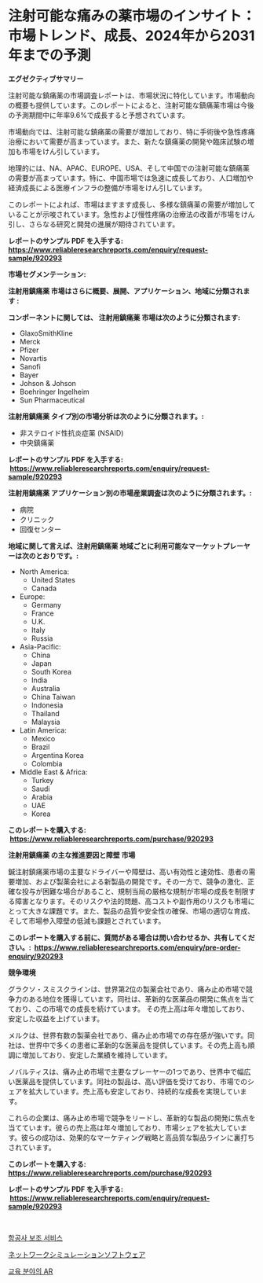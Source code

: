 <p><h1>注射可能な痛みの薬市場のインサイト：市場トレンド、成長、2024年から2031年までの予測</h1></p><p><strong>エグゼクティブサマリー</strong></p>
<p><p>注射可能な鎮痛薬の市場調査レポートは、市場状況に特化しています。市場動向の概要も提供しています。このレポートによると、注射可能な鎮痛薬市場は今後の予測期間中に年率9.6%で成長すると予想されています。</p><p>市場動向では、注射可能な鎮痛薬の需要が増加しており、特に手術後や急性疼痛治療において需要が高まっています。また、新たな鎮痛薬の開発や臨床試験の増加も市場をけん引しています。</p><p>地理的には、NA、APAC、EUROPE、USA、そして中国での注射可能な鎮痛薬の需要が高まっています。特に、中国市場では急速に成長しており、人口増加や経済成長による医療インフラの整備が市場をけん引しています。</p><p>このレポートによれば、市場はますます成長し、多様な鎮痛薬の需要が増加していることが示唆されています。急性および慢性疼痛の治療法の改善が市場をけん引し、さらなる研究と開発の進展が期待されています。</p></p>
<p><strong>レポートのサンプル PDF を入手する: <a href="https://www.reliableresearchreports.com/enquiry/request-sample/920293">https://www.reliableresearchreports.com/enquiry/request-sample/920293</a></strong></p>
<p><strong>市場セグメンテーション:</strong></p>
<p><strong> 注射用鎮痛薬 市場はさらに概要、展開、アプリケーション、地域に分類されます :</strong></p>
<p><strong>コンポーネントに関しては、 注射用鎮痛薬 市場は次のように分類されます: &nbsp;</strong></p>
<p><ul><li>GlaxoSmithKline</li><li>Merck</li><li>Pfizer</li><li>Novartis</li><li>Sanofi</li><li>Bayer</li><li>Johson & Johson</li><li>Boehringer Ingelheim</li><li>Sun Pharmaceutical</li></ul></p>
<p><strong> 注射用鎮痛薬 タイプ別の市場分析は次のように分類されます。:</strong></p>
<p><ul><li>非ステロイド性抗炎症薬 (NSAID)</li><li>中央鎮痛薬</li></ul></p>
<p><strong>レポートのサンプル PDF を入手する: &nbsp;<a href="https://www.reliableresearchreports.com/enquiry/request-sample/920293">https://www.reliableresearchreports.com/enquiry/request-sample/920293</a></strong></p>
<p><strong> 注射用鎮痛薬 アプリケーション別の市場産業調査は次のように分類されます。:</strong></p>
<p><ul><li>病院</li><li>クリニック</li><li>回復センター</li></ul></p>
<p><strong>地域に関して言えば、注射用鎮痛薬 地域ごとに利用可能なマーケットプレーヤーは次のとおりです。:</strong></p>
<p><ul>
    <li>
        North America:
        <ul>
            <li>United States</li>
            <li>Canada</li>
        </ul>
    </li>
    <li>
        Europe:
        <ul>
            <li>Germany</li>
            <li>France</li>
            <li>U.K.</li>
            <li>Italy</li>
            <li>Russia</li>
        </ul>
    </li>
    <li>
        Asia-Pacific:
        <ul>
            <li>China</li>
            <li>Japan</li>
            <li>South Korea</li>
            <li>India</li>
            <li>Australia</li>
            <li>China Taiwan</li>
            <li>Indonesia</li>
            <li>Thailand</li>
            <li>Malaysia</li>
        </ul>
    </li>
    <li>
        Latin America:
        <ul>
            <li>Mexico</li>
            <li>Brazil</li>
            <li>Argentina Korea</li>
            <li>Colombia</li>
        </ul>
    </li>
    <li>
        Middle East & Africa:
        <ul>
            <li>Turkey</li>
            <li>Saudi</li>
            <li>Arabia</li>
            <li>UAE</li>
            <li>Korea</li>
        </ul>
    </li>
    </ul></p>
<p><strong>このレポートを購入する: &nbsp;<a href="https://www.reliableresearchreports.com/purchase/920293">https://www.reliableresearchreports.com/purchase/920293</a></strong></p>
<p><strong>注射用鎮痛薬 の主な推進要因と障壁 市場</strong></p>
<p><p>鍼注射鎮痛薬市場の主要なドライバーや障壁は、高い有効性と速効性、患者の需要増加、および製薬会社による新製品の開発です。その一方で、競争の激化、正確な投与が困難な場合があること、規制当局の厳格な規制が市場の成長を制限する障害となります。そのリスクや法的問題、高コストや副作用のリスクも市場にとって大きな課題です。また、製品の品質や安全性の確保、市場の適切な育成、そして市場参入障壁の低減も課題とされています。</p></p>
<p><strong>このレポートを購入する前に、質問がある場合は問い合わせるか、共有してください。:&nbsp; <a href="https://www.reliableresearchreports.com/enquiry/pre-order-enquiry/920293">https://www.reliableresearchreports.com/enquiry/pre-order-enquiry/920293</a></strong></p>
<p><strong>競争環境</strong></p>
<p><p>グラクソ・スミスクラインは、世界第2位の製薬会社であり、痛み止め市場で競争力のある地位を獲得しています。同社は、革新的な医薬品の開発に焦点を当てており、この市場での成長を続けています。 その売上高は年々増加しており、安定した収益を上げています。</p><p>メルクは、世界有数の製薬会社であり、痛み止め市場での存在感が強いです。同社は、世界中で多くの患者に革新的な医薬品を提供しています。その売上高も順調に増加しており、安定した業績を維持しています。</p><p>ノバルティスは、痛み止め市場で主要なプレーヤーの1つであり、世界中で幅広い医薬品を提供しています。同社の製品は、高い評価を受けており、市場でのシェアを拡大しています。売上高も安定しており、持続的な成長を実現しています。</p><p>これらの企業は、痛み止め市場で競争をリードし、革新的な製品の開発に焦点を当てています。彼らの売上高は年々増加しており、市場シェアを拡大しています。彼らの成功は、効果的なマーケティング戦略と高品質な製品ラインに裏打ちされています。</p></p>
<p><strong>このレポートを購入する: &nbsp; <a href="https://www.reliableresearchreports.com/purchase/920293">https://www.reliableresearchreports.com/purchase/920293</a></strong></p>
<p><strong>レポートのサンプル PDF を入手する: &nbsp;<a href="https://www.reliableresearchreports.com/enquiry/request-sample/920293">https://www.reliableresearchreports.com/enquiry/request-sample/920293</a></strong><strong></strong></p>
<p>&nbsp;</p>
<p><p><a href="https://github.com/sougarounis/Market-Research-Report-List-2/blob/main/7458453183090.md">항공사 보조 서비스</a></p><p><a href="https://github.com/oqoeusbvpadwjs08/Market-Research-Report-List-1/blob/main/2140985183073.md">ネットワークシミュレーションソフトウェア</a></p><p><a href="https://github.com/vs2869dizt0/Market-Research-Report-List-1/blob/main/9878841183091.md">교육 분야의 AR</a></p></p>